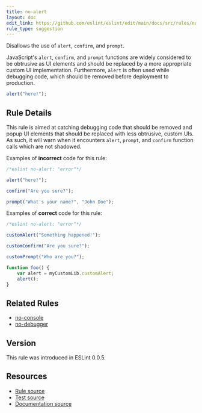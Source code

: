 ```yaml
---
title: no-alert
layout: doc
edit_link: https://github.com/eslint/eslint/edit/main/docs/src/rules/no-alert.md
rule_type: suggestion
---
```


Disallows the use of `alert`, `confirm`, and `prompt`.

JavaScript's `alert`, `confirm`, and `prompt` functions are widely considered to be obtrusive as UI elements and should be replaced by a more appropriate custom UI implementation. Furthermore, `alert` is often used while debugging code, which should be removed before deployment to production.

```js
alert("here!");
```

## Rule Details

This rule is aimed at catching debugging code that should be removed and popup UI elements that should be replaced with less obtrusive, custom UIs. As such, it will warn when it encounters `alert`, `prompt`, and `confirm` function calls which are not shadowed.

Examples of **incorrect** code for this rule:

```js
/*eslint no-alert: "error"*/

alert("here!");

confirm("Are you sure?");

prompt("What's your name?", "John Doe");
```

Examples of **correct** code for this rule:

```js
/*eslint no-alert: "error"*/

customAlert("Something happened!");

customConfirm("Are you sure?");

customPrompt("Who are you?");

function foo() {
    var alert = myCustomLib.customAlert;
    alert();
}
```

## Related Rules

* [no-console](no-console)
* [no-debugger](no-debugger)

## Version

This rule was introduced in ESLint 0.0.5.

## Resources

* [Rule source](https://github.com/eslint/eslint/tree/HEAD/lib/rules/no-alert.js)
* [Test source](https://github.com/eslint/eslint/tree/HEAD/tests/lib/rules/no-alert.js)
* [Documentation source](https://github.com/eslint/eslint/tree/HEAD/docs/src/rules/no-alert.md)
